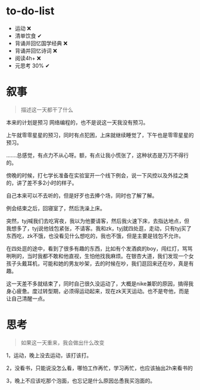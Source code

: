 # to-do-list

- 运动 ❌ 
- 清单饮食 ✔
- 背诵并回忆国学经典 ❌ 
- 背诵并回忆诗词 ❌
- 阅读4h+ ❌  
- 元思考 30% ✔



# 叙事

> 描述这一天都干了什么

本来的计划是预习 网络编程的，也不是说这一天我没有预习。

上午就零零星星的预习，同时有点犯困，上床就继续睡觉了，下午也是零零星星的预习。

.......总感觉，有点力不从心呀。额，有点让我小慌张了，这种状态是万万不得行的。

傍晚的时候，打七学长准备在实验室开一个线下例会，说一下风控以及外挂之类的，讲了差不多2小时的样子。

自己本来可以不去听的，但是好歹也去捧个场，同时也了解了解。

例会结束之后，回寝室了，然后洗澡上床。

突然，tyj喊我们去吃宵夜，我以为他要请客，然后我火速下床，去指达地点，但我想多了，tyj说他钱包紧张，不请客。我和zk，tyj就四处逛，走动，只有tyj买了东西吃，zk不饿，也没看见什么想吃的，我也不饿，但是主要是钱包不允许。

在四处逛的途中，看到了很多有趣的东西，比如有个发酒疯的boy，闯红灯，骂骂咧咧的，当时我都不敢和他直视，生怕他找我麻烦。在银杏大道，我们发现一个女孩子头戴耳机，可能和她的男友吵架，去的时候在吵，我们逛回来还在吵，真是有趣。

这一天差不多就结束了，同时自己很久没运动了，大概是nike兼职的原因，搞得我身心疲惫。度过转型期，必须得运动起来，现在zk天天运动。也不是夸他，而是让自己清醒一点。



# 思考

> 如果这一天重来，我会做出什么改变

1，运动，晚上没去运动，该打该打。

2，没看书，只能说没怎么看，哪怕工作再忙，学习再忙，也应该抽出2h来看书的

3，晚上不应该吃那个泡面，也忘记是什么原因怂恿我买泡面的。



